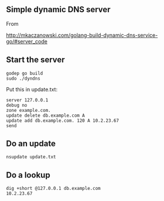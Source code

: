 ## Simple dynamic DNS server

From 

http://mkaczanowski.com/golang-build-dynamic-dns-service-go/#server_code

## Start the server

```
godep go build
sudo ./dyndns 
```

Put this in update.txt:

```
server 127.0.0.1
debug no
zone example.com.
update delete db.example.com A
update add db.example.com. 120 A 10.2.23.67
send
```

## Do an update

```
nsupdate update.txt 
```

## Do a lookup

```
dig +short @127.0.0.1 db.example.com
10.2.23.67
```
